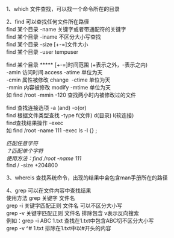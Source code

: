 1、which 文件查找，可以找一个命令所在的目录

2、find 可以查找任何文件所在路径  
find 某个目录 -name 关键字或者带通配符的关键字  
find 某个目录 -iname 不区分大小写查找  
find 某个目录 -size [+-=]文件大小  
find 某个目录 -user tempuser  
            
find 某个目录 ***** [+-=]时间范围  (+表示之外，-表示之内)  
-amin 访问时间 access  -atime 单位为天  
-cmin 属性被修改 change  -ctime 单位为天  
-mmin 内容被修改 modify -mtime 单位为天  
如 find /root -mmin -120 查找两小时内被修改过的文件       
                        
find 查找连接选项 -a (and) -o(or)  
find 根据文件类型查找 -type f(文件) d(目录) l(软连接)  
find查找结果操作 -exec  
如 find /root -name 111 -exec ls -l {} \;  

*匹配任意字符  
？匹配单个字符  
使用方法：find /root -name 111*  
find / -size +204800   

3、whereis 查找系统命令，出现的结果中会包含man手册所在的路径

4、grep 可以在文件内容中查找结果  
使用方法 grep 关键字 文件名  
grep -i 关键字匹配正则 文件名 可以不区分大小写  
grep -v 关键字匹配正则 文件名 排除包含 v表示反向搜索  
例如：grep -i ABC 1.txt 查找在1.txt中包含ABC切不区分大小写  
grep -v ^# 1.txt 排除在1.txt中以#开头的内容  
